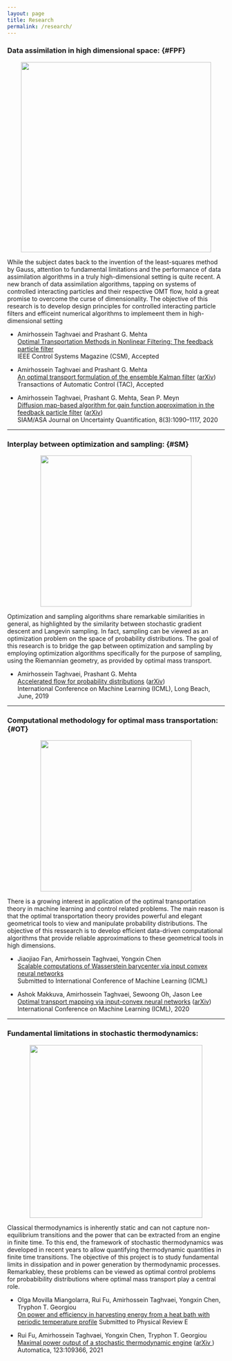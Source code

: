 ```yaml
---
layout: page
title: Research
permalink: /research/
---
```


### Data assimilation in high dimensional space:       {#FPF}
<p align="center">
<img src="../images/FPF-artwork-with-Poisson.png" width="440"/>
</p>

While the subject dates back to the invention of the least-squares method by Gauss, attention to fundamental limitations and the performance of data assimilation algorithms in a truly high-dimensional setting is quite recent. 
A new branch of data assimilation algorithms, tapping on systems of controlled interacting particles and their respective OMT flow, hold a great promise to overcome the curse of dimensionality. The objective of this research is to develop design principles for controlled interacting particle filters and efficeint numerical algorithms to implemeent them in high-dimensional setting

- Amirhossein Taghvaei and Prashant G. Mehta          
[Optimal Transportation Methods in Nonlinear Filtering: The feedback particle filter]()      
IEEE Control Systems Magazine (CSM), Accepted 


- Amirhossein Taghvaei and Prashant G. Mehta    
 [An optimal transport formulation of the ensemble Kalman filter](https://doi.org/10.1109/TAC.2020.3015410) ([arXiv](https://arxiv.org/abs/1910.02338))        
Transactions of Automatic Control (TAC), Accepted


- Amirhossein Taghvaei, Prashant G. Mehta, Sean P. Meyn    
 [Diffusion map-based algorithm for gain function approximation in the feedback particle filter](https://doi.org/10.1137/19M124513X) ([arXiv](https://arxiv.org/abs/1902.07263))     
SIAM/ASA Journal on Uncertainty Quantification, 8(3):1090–1117, 2020




----------
### Interplay between optimization and sampling:   {#SM}
<p align="center">
<img src="../images/sampling-optimization.png" width="350"/>
</p>

Optimization and sampling algorithms share remarkable similarities in general, as highlighted by the similarity between stochastic gradient descent and Langevin sampling. In fact, sampling can be viewed as an optimization problem on the space of probability distributions. The goal of this research is to bridge the gap between optimization and sampling by employing optimization algorithms specifically for the purpose of sampling, using the Riemannian geometry, as provided by optimal mass transport. 

- Amirhossein Taghvaei, Prashant G. Mehta      
[Accelerated flow for probability distributions](http://proceedings.mlr.press/v97/taghvaei19a.html) ([arXiv](https://arxiv.org/abs/1901.03317))        
International Conference on Machine Learning (ICML), Long Beach, June, 2019 

----------
### Computational methodology for optimal mass transportation:      {#OT}
<p align="center">
<img src="../images/OT-drawing.png" width="350"/>
</p>

There is a growing interest in application of the optimal transportation theory in machine learning and control related problems. The main reason is that the optimal transportation theory provides powerful and elegant geometrical tools to view and manipulate probability distributions. The objective of this  ressearch is to develop efficient data-driven computational algorithms that provide reliable approximations to these geometrical tools in high dimensions.

- Jiaojiao Fan, Amirhossein Taghvaei, Yongxin Chen   
[Scalable computations of Wasserstein barycenter via input convex neural networks](https://arxiv.org/abs/2007.04462)  
Submitted to International Conference of Machine Learning (ICML) 


- Ashok Makkuva, Amirhossein Taghvaei, Sewoong Oh, Jason Lee    
 [Optimal transport mapping via input-convex neural networks](http://proceedings.mlr.press/v119/makkuva20a.html) ([arXiv](https://arxiv.org/abs/1908.10962))              
International Conference on Machine Learning (ICML), 2020

----------
### Fundamental limitations in stochastic thermodynamics:  
<p align="center">
<img src="../images/stochastic-thermodynamics.png" width="400"/>
</p>

Classical thermodynamics is inherently static and can not capture non-equilibrium transitions and the power that can be extracted from an engine in finite time.
To this end, the framework of stochastic thermodynamics was developed in recent years to allow quantifying thermodynamic quantities in finite time transitions. The objective of this project is to study fundamental limits in dissipation and in power generation by thermodynamic processes. Remarkabley, these problems can be viewed as optimal control problems for probabibility distributions where optimal mass transport play a central role.

- Olga Movilla Miangolarra, Rui Fu, Amirhossein Taghvaei, Yongxin Chen, Tryphon T. Georgiou            
[On power and efficiency in harvesting energy from a heat bath with periodic temperature profile](https://arxiv.org/abs/2101.05396)
Submitted to Physical Review E


- Rui Fu, Amirhossein Taghvaei, Yongxin Chen, Tryphon T. Georgiou     
 [Maximal power output of a stochastic thermodynamic engine](https://doi.org/10.1016/j.automatica.2020.109366) ([arXiv ](https://arxiv.org/abs/2001.00979))   
Automatica, 123:109366, 2021